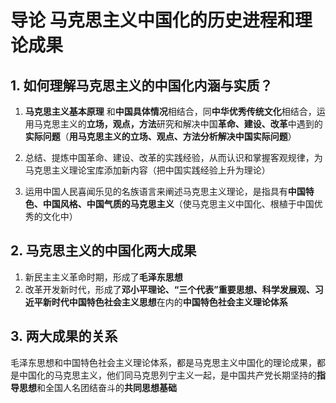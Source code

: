 # 导论 马克思主义中国化的历史进程和理论成果

## 1. 如何理解马克思主义的中国化内涵与实质？

1. **马克思主义基本原理** 和**中国具体情况**相结合，同**中华优秀传统文化**相结合，运用马克思主义的**立场，观点，方法**研究和解决中国**革命、建设、改革**中遇到的**实际问题**（**用马克思主义的立场、观点、方法分析解决中国实际问题**）

2. 总结、提炼中国革命、建设、改革的实践经验，从而认识和掌握客观规律，为马克思主义理论宝库添加新内容（把中国实践经验上升为理论）
3. 运用中国人民喜闻乐见的名族语言来阐述马克思主义理论，是指具有**中国特色、中国风格、中国气质的马克思主义**（使马克思主义中国化、根植于中国优秀的文化中）

## 2. 马克思主义的中国化两大成果

1. 新民主主义革命时期，形成了**毛泽东思想**
2. 改革开发新时代，形成了**邓小平理论、“三个代表”重要思想、科学发展观、习近平新时代中国特色社会主义思想**在内的**中国特色社会主义理论体系**

## 3. 两大成果的关系

毛泽东思想和中国特色社会主义理论体系，都是马克思主义中国化的理论成果，都是中国化的马克思主义，他们同马克思列宁主义一起，是中国共产党长期坚持的**指导思想**和全国人名团结奋斗的**共同思想基础**